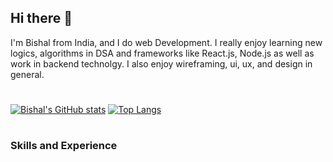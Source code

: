 ## Hi there 👋
I'm Bishal from India, and I do web Development. I really enjoy learning new logics, algorithms in DSA and frameworks like React.js, Node.js as well as work in backend technolgy. I also enjoy wireframing, ui, ux, and design in general.
#
[![Bishal's GitHub stats](https://github-readme-stats.vercel.app/api?username=BishalPatgiri&show_icons=true&theme=dark)](https://github.com/anuraghazra/github-readme-stats)
[![Top Langs](https://github-readme-stats.vercel.app/api/top-langs/?username=BishalPatgiri&layout=compact&bg_color=ADD3F9)](https://github.com/anuraghazra/github-readme-stats)
#
### Skills and Experience
